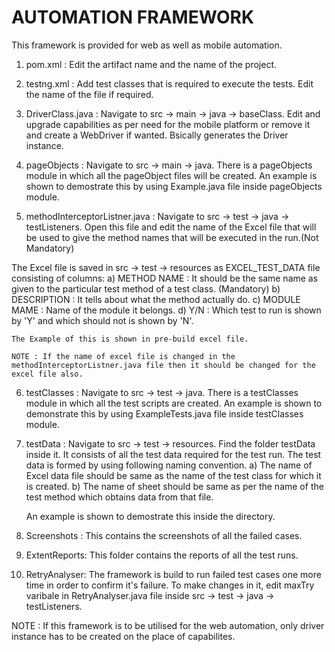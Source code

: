 # AUTOMATION FRAMEWORK


This framework is provided for web as well as mobile automation. 



1. pom.xml : Edit the artifact name and the name of the project.

2. testng.xml : Add test classes that is required to execute the tests. Edit the name of the file if required.

3. DriverClass.java : Navigate to src -> main -> java -> baseClass. Edit and upgrade capabilities as per need for the mobile platform or remove it and create a WebDriver if wanted. Bsically generates the Driver instance.

4. pageObjects : Navigate to src -> main -> java. There is a pageObjects module in which all the pageObject files will be created. An example is shown to demostrate this by using Example.java file inside pageObjects module.

5. methodInterceptorListner.java : Navigate to src -> test -> java -> testListeners. Open this file and edit the name of the Excel file that will be used to give the method names that will be executed in the run.(Not Mandatory) 

The Excel file is saved in src -> test -> resources as EXCEL_TEST_DATA file consisting of columns:
	a) METHOD NAME : It should be the same name as given to the particular test method of a test class. (Mandatory)
	b) DESCRIPTION : It tells about what the method actually do.
	c) MODULE MAME : Name of the module it belongs.
	d) Y/N 		   : Which test to run is shown by 'Y' and which should not is shown by 'N'.

	The Example of this is shown in pre-build excel file. 

	NOTE : If the name of excel file is changed in the methodInterceptorListner.java file then it should be changed for the excel file also.

6. 	testClasses : Navigate to src -> test -> java. There is a testClasses module in which all the test scripts are created. An example is shown to demonstrate this by using ExampleTests.java file inside testClasses module.

7. testData : Navigate to src -> test -> resources. Find the folder testData inside it. It consists of all the test data required for the test run. The test data is formed by using following naming convention.
	a) The name of Excel data file should be same as the name of the test class for which it is created. 
	b) The name of sheet should be same as per the name of the test method which obtains data from that file.

	An example is shown to demostrate this inside the directory.

8. Screenshots : This contains the screenshots of all the failed cases.

9. ExtentReports: This folder contains the reports of all the test runs.	

10. RetryAnalyser: The framework is build to run failed test cases one more time in order to confirm it's failure. To make changes in it, edit maxTry varibale in RetryAnalyser.java file inside src -> test -> java -> testListeners.


NOTE : If this framework is to be utilised for the web automation, only driver instance has to be created on the place of capabilites.





